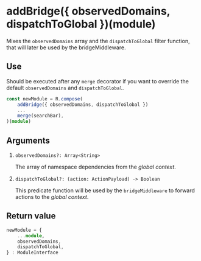 # addBridge({ observedDomains, dispatchToGlobal })(module)

Mixes the `observedDomains` array and the `dispatchToGlobal` filter function, that will later be used by the bridgeMiddleware.


## Use

Should be executed after any `merge` decorator if you want to override the default `observedDomains` and `dispatchToGlobal`.

  ```ts
  const newModule = R.compose(
      addBridge({ observedDomains, dispatchToGlobal })
      ...
      merge(searchBar),
  )(module)

  ```

## Arguments

1. `observedDomains?: Array<String>`

   The array of namespace dependencies from the *global context*.

1. `dispatchToGlobal?: (action: ActionPayload) -> Boolean`

   This predicate function will be used by the `bridgeMiddleware` to forward actions to the *global context*.

## Return value

  ```ts
  newModule = {
      ...module,
      observedDomains,
      dispatchToGlobal,
  } : ModuleInterface

  ```
